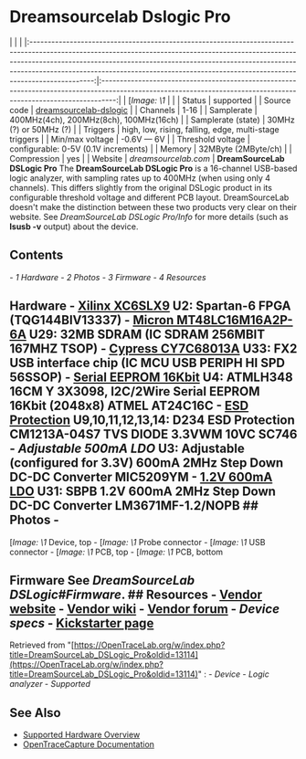 # Dreamsourcelab Dslogic Pro
| | | |:-----------------------------------------------------------------------------------------------------------------------------------------------------------------------------------------------------------------------------------------------------------------------------------------------------------------------------------------:|:----------------------------------------------------------------------------------------------------------------------------------------------------------------:| | [*Image: \1* | | | Status | supported | | Source code | [dreamsourcelab-dslogic](http://github.com/OpenTraceLab/?p=OpenTraceCapture.git;a=tree;f=src/hardware/dreamsourcelab-dslogic) | | Channels | 1-16 | | Samplerate | 400MHz(4ch), 200MHz(8ch), 100MHz(16ch) | | Samplerate (state) | 30MHz (?) or 50MHz (?) | | Triggers | high, low, rising, falling, edge, multi-stage triggers | | Min/max voltage | -0.6V — 6V | | Threshold voltage | configurable: 0-5V (0.1V increments) | | Memory | 32MByte (2MByte/ch) | | Compression | yes | | Website | *dreamsourcelab.com* | **DreamSourceLab DSLogic Pro** The **DreamSourceLab DSLogic Pro** is a 16-channel USB-based logic analyzer, with sampling rates up to 400MHz (when using only 4 channels). This differs slightly from the original DSLogic product in its configurable threshold voltage and different PCB layout. DreamSourceLab doesn't make the distinction between these two products very clear on their website. See *DreamSourceLab DSLogic Pro/Info* for more details (such as **lsusb -v** output) about the device.
## Contents
\- *1 Hardware* \- *2 Photos* \- *3 Firmware* \- *4 Resources*
## Hardware \- [Xilinx XC6SLX9](http://www.xilinx.com/products/silicon-devices/fpga/spartan-6/) U2: Spartan-6 FPGA (TQG144BIV13337) \- [Micron MT48LC16M16A2P-6A](http://www.micron.com/-/media/Documents/Products/Data%20Sheet/DRAM/256Mb_sdr.pdf) U29: 32MB SDRAM (IC SDRAM 256MBIT 167MHZ TSOP) \- [Cypress CY7C68013A](http://www.cypress.com/?mpn=CY7C68013A-56PVXC) U33: FX2 USB interface chip (IC MCU USB PERIPH HI SPD 56SSOP) \- [Serial EEPROM 16Kbit](http://www.atmel.com/Images/Atmel-8719-SEEPROM-AT24C16C-Datasheet.pdf) U4: ATMLH348 16CM Y 3X3098, I2C/2Wire Serial EEPROM 16Kbit (2048x8) ATMEL AT24C16C \- [ESD Protection](http://www.onsemi.com/pub_link/Collateral/CM1213A.PDF) U9,10,11,12,13,14: D234 ESD Protection CM1213A-04S7 TVS DIODE 3.3VWM 10VC SC746 \- *Adjustable 500mA LDO* U3: Adjustable (configured for 3.3V) 600mA 2MHz Step Down DC-DC Converter MIC5209YM \- [1.2V 600mA LDO](http://www.ti.com/lit/ds/symlink/lm3671.pdf) U31: SBPB 1.2V 600mA 2MHz Step Down DC-DC Converter LM3671MF-1.2/NOPB ## Photos \-
[*Image: \1*
Device, top
\-
[*Image: \1*
Probe connector
\-
[*Image: \1*
USB connector
\-
[*Image: \1*
PCB, top
\-
[*Image: \1*
PCB, bottom
## Firmware See *DreamSourceLab DSLogic#Firmware*. ## Resources \- [Vendor website](http://www.dreamsourcelab.com) \- [Vendor wiki](http://www.dreamsourcelab.com/wiki/index.php) \- [Vendor forum](http://www.dreamsourcelab.com/forum/index.php) \- *Device specs* \- [Kickstarter page](https://www.kickstarter.com/projects/dreamsourcelab/dslogic-multifunction-instruments-for-everyone)
Retrieved from "[https://OpenTraceLab.org/w/index.php?title=DreamSourceLab_DSLogic_Pro&oldid=13114](https://OpenTraceLab.org/w/index.php?title=DreamSourceLab_DSLogic_Pro&oldid=13114)"
: \- *Device* \- *Logic analyzer* \- *Supported*
## See Also
- [Supported Hardware Overview](../supported-hardware.md)
- [OpenTraceCapture Documentation](../../opentracecapture/overview.md)
